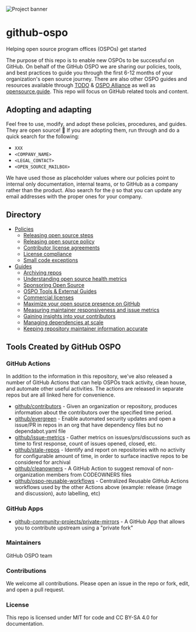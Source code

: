 ![Project banner](/images/github-open-source-erica.jpeg)

# github-ospo

Helping open source program offices (OSPOs) get started

The purpose of this repo is to enable new OSPOs to be successful on GitHub. On behalf of the GitHub OSPO we are sharing our policies, tools, and best practices to guide you through the first 6-12 months of your organization's open source journey. There are also other OSPO guides and resources available through [TODO](https://todogroup.org/) & [OSPO Alliance](https://ospo.zone/) as well as [opensource.guide](https://opensource.guide/). This repo will focus on GitHub related tools and content.

## Adopting and adapting

Feel free to use, modify, and adopt these policies, procedures, and guides. They are open source! :tada: If you are adopting them, run through and do a quick search for the following:

- `XXX`
- `<COMPANY_NAME>`
- `<LEGAL_CONTACT>`
- `<OPEN_SOURCE_MAILBOX>`

We have used those as placeholder values where our policies point to internal only documentation, internal teams, or to GitHub as a company rather than the product. Also search for the `@` so that you can update any email addresses with the proper ones for your company.

## Directory

- [Policies](./policies)
  - [Releasing open source steps](./policies/releasing.md)
  - [Releasing open source policy](./policies/release-policy.md)
  - [Contributor license agreements](./policies/contributor-license-agreements.md)
  - [License compliance](./policies/licensing.md)
  - [Small code exceptions](./policies/small-code-exception.md)
- [Guides](./docs)
  - [Archiving repos](./docs/archiving-public-repositories.md)
  - [Understanding open source health metrics](./docs/open-source-health-metrics.md)
  - [Sponsoring Open Source](./docs/foundations.md)
  - [OSPO Tools & External Guides](./docs/ospo-tools-and-external-guides.md)
  - [Commercial licenses](./docs/commercial-licenses.md)
  - [Maximize your open source presence on GitHub](./docs/org-presence-on-github.md)
  - [Measuring maintainer responsiveness and issue metrics](./docs/issue-metrics.md)
  - [Gaining insights into your contributors](./docs/contributor-insights.md)
  - [Managing dependencies at scale](./docs/managing-dependencies-at-scale.md)
  - [Keeping repository maintainer information accurate](./docs/keeping-ownership-updated.md)

## Tools Created by GitHub OSPO

### GitHub Actions

In addition to the information in this repository, we've also released a number of GitHub Actions that can help OSPOs track activity, clean house, and automate other useful activities. The actions are released in separate repos but are all linked here for convenience.

- [github/contributors](https://github.com/github/contributors) - Given an organization or repository, produces information about the contributors over the specified time period.
- [github/evergreen](https://github.com/github/evergreen) - Enable automated security updates and open a issue/PR in repos in an org that have dependency files but no dependabot.yaml file
- [github/issue-metrics](https://github.com/github/issue-metrics) - Gather metrics on issues/prs/discussions such as time to first response, count of issues opened, closed, etc.
- [github/stale-repos](https://github.com/github/stale-repos) - Identify and report on repositories with no activity for configurable amount of time, in order to surface inactive repos to be considered for archival
- [github/cleanowners](https://github.com/github/cleanowners) - A GitHub Action to suggest removal of non-organization members from CODEOWNERS files
- [github/ospo-reusable-workflows](https://github.com/github/ospo-reusable-workflows) - Centralized Reusable GitHub Actions workflows used by the other Actions above (example: release (image and discussion), auto labelling, etc)

### GitHub Apps

- [github-community-projects/private-mirrors](https://github.com/github-community-projects/private-mirrors) - A GitHub App that allows you to contribute upstream using a "private fork"

### Maintainers

GitHub OSPO team

### Contributions

We welcome all contributions. Please open an issue in the repo or fork, edit, and open a pull request.

### License

This repo is licensed under MIT for code and CC BY-SA 4.0 for documentation.
